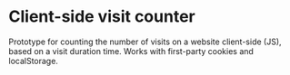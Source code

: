 # Client-side visit counter
Prototype for counting the number of visits on a website client-side (JS), based on a visit duration time. Works with first-party cookies and localStorage.
